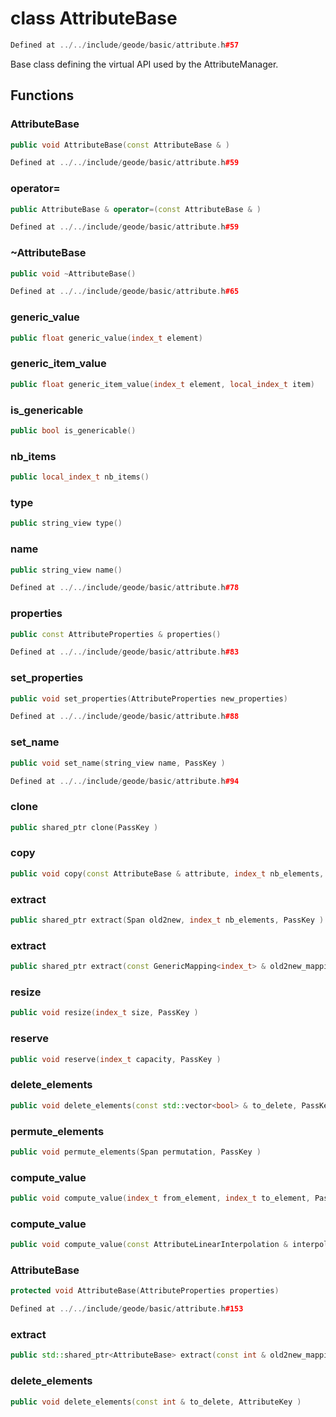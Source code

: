 # class AttributeBase

```cpp
Defined at ../../include/geode/basic/attribute.h#57
```

 Base class defining the virtual API used by the AttributeManager.



## Functions

### AttributeBase

```cpp
public void AttributeBase(const AttributeBase & )
```

```cpp
Defined at ../../include/geode/basic/attribute.h#59
```

### operator=

```cpp
public AttributeBase & operator=(const AttributeBase & )
```

```cpp
Defined at ../../include/geode/basic/attribute.h#59
```

### ~AttributeBase

```cpp
public void ~AttributeBase()
```

```cpp
Defined at ../../include/geode/basic/attribute.h#65
```

### generic_value

```cpp
public float generic_value(index_t element)
```

### generic_item_value

```cpp
public float generic_item_value(index_t element, local_index_t item)
```

### is_genericable

```cpp
public bool is_genericable()
```

### nb_items

```cpp
public local_index_t nb_items()
```

### type

```cpp
public string_view type()
```

### name

```cpp
public string_view name()
```

```cpp
Defined at ../../include/geode/basic/attribute.h#78
```

### properties

```cpp
public const AttributeProperties & properties()
```

```cpp
Defined at ../../include/geode/basic/attribute.h#83
```

### set_properties

```cpp
public void set_properties(AttributeProperties new_properties)
```

```cpp
Defined at ../../include/geode/basic/attribute.h#88
```

### set_name

```cpp
public void set_name(string_view name, PassKey )
```

```cpp
Defined at ../../include/geode/basic/attribute.h#94
```

### clone

```cpp
public shared_ptr clone(PassKey )
```

### copy

```cpp
public void copy(const AttributeBase & attribute, index_t nb_elements, PassKey )
```

### extract

```cpp
public shared_ptr extract(Span old2new, index_t nb_elements, PassKey )
```

### extract

```cpp
public shared_ptr extract(const GenericMapping<index_t> & old2new_mapping, index_t nb_elements, PassKey )
```

### resize

```cpp
public void resize(index_t size, PassKey )
```

### reserve

```cpp
public void reserve(index_t capacity, PassKey )
```

### delete_elements

```cpp
public void delete_elements(const std::vector<bool> & to_delete, PassKey )
```

### permute_elements

```cpp
public void permute_elements(Span permutation, PassKey )
```

### compute_value

```cpp
public void compute_value(index_t from_element, index_t to_element, PassKey )
```

### compute_value

```cpp
public void compute_value(const AttributeLinearInterpolation & interpolation, index_t to_element, PassKey )
```

### AttributeBase

```cpp
protected void AttributeBase(AttributeProperties properties)
```

```cpp
Defined at ../../include/geode/basic/attribute.h#153
```

### extract

```cpp
public std::shared_ptr<AttributeBase> extract(const int & old2new_mapping, index_t nb_elements, AttributeKey )
```

### delete_elements

```cpp
public void delete_elements(const int & to_delete, AttributeKey )
```



